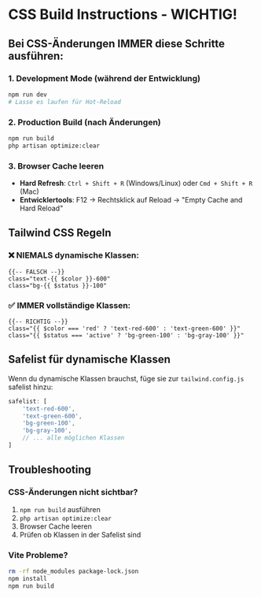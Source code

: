 # CSS Build Instructions - WICHTIG!

## Bei CSS-Änderungen IMMER diese Schritte ausführen:

### 1. Development Mode (während der Entwicklung)
```bash
npm run dev
# Lasse es laufen für Hot-Reload
```

### 2. Production Build (nach Änderungen)
```bash
npm run build
php artisan optimize:clear
```

### 3. Browser Cache leeren
- **Hard Refresh**: `Ctrl + Shift + R` (Windows/Linux) oder `Cmd + Shift + R` (Mac)
- **Entwicklertools**: F12 → Rechtsklick auf Reload → "Empty Cache and Hard Reload"

## Tailwind CSS Regeln

### ❌ NIEMALS dynamische Klassen:
```blade
{{-- FALSCH --}}
class="text-{{ $color }}-600"
class="bg-{{ $status }}-100"
```

### ✅ IMMER vollständige Klassen:
```blade
{{-- RICHTIG --}}
class="{{ $color === 'red' ? 'text-red-600' : 'text-green-600' }}"
class="{{ $status === 'active' ? 'bg-green-100' : 'bg-gray-100' }}"
```

## Safelist für dynamische Klassen

Wenn du dynamische Klassen brauchst, füge sie zur `tailwind.config.js` safelist hinzu:

```js
safelist: [
    'text-red-600',
    'text-green-600',
    'bg-green-100',
    'bg-gray-100',
    // ... alle möglichen Klassen
]
```

## Troubleshooting

### CSS-Änderungen nicht sichtbar?
1. `npm run build` ausführen
2. `php artisan optimize:clear`
3. Browser Cache leeren
4. Prüfen ob Klassen in der Safelist sind

### Vite Probleme?
```bash
rm -rf node_modules package-lock.json
npm install
npm run build
```